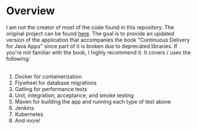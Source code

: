 <h1>Overview</h1>
I am not the creator of most of the code found in this repository. The original project can be found <a href="https://github.com/jorgeacetozi/notepad">here</a>. The goal is to provide an updated version of the application that accompanies the book "Continuous Delivery for Java Apps" since part of it is broken due to deprecated libraries. If you're not familiar with the book, I highly recommend it. It covers / uses the following:
<br /> <br />
<ol>
  <li>Docker for containerization</li>
  <li>Flywheel for database migrations</li>
  <li>Gatling for performance tests</li>
  <li>Unit, integration, acceptance, and smoke testing</li>
  <li>Maven for building the app and running each type of test above</li>
  <li>Jenkins</li>
  <li>Kubernetes</li>
  <li>And more!</li>
</ol>

